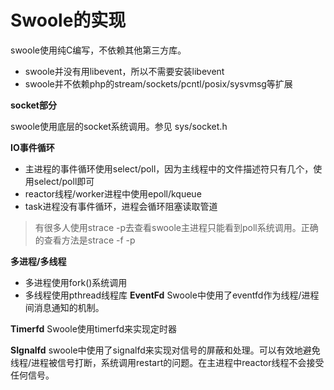 # Swoole的实现
swoole使用纯C编写，不依赖其他第三方库。

* swoole并没有用libevent，所以不需要安装libevent
* swoole并不依赖php的stream/sockets/pcntl/posix/sysvmsg等扩展

**socket部分**

swoole使用底层的socket系统调用。参见 sys/socket.h

**IO事件循环**
* 主进程的事件循环使用select/poll，因为主线程中的文件描述符只有几个，使用select/poll即可
* reactor线程/worker进程中使用epoll/kqueue
* task进程没有事件循环，进程会循环阻塞读取管道

>有很多人使用strace -p去查看swoole主进程只能看到poll系统调用。正确的查看方法是strace -f -p

**多进程/多线程**
* 多进程使用fork()系统调用
* 多线程使用pthread线程库
**EventFd**
Swoole中使用了eventfd作为线程/进程间消息通知的机制。

**Timerfd**
Swoole使用timerfd来实现定时器

**SIgnalfd**
swoole中使用了signalfd来实现对信号的屏蔽和处理。可以有效地避免线程/进程被信号打断，系统调用restart的问题。在主进程中reactor线程不会接受任何信号。
